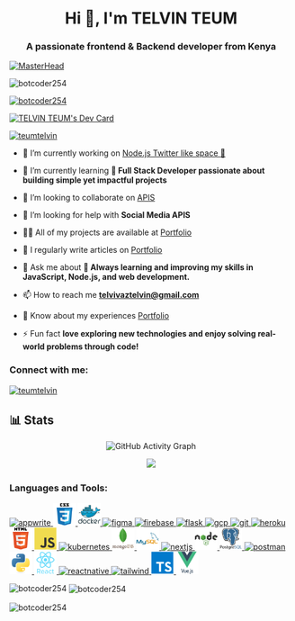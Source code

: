 <h1 align="center">Hi 👋, I'm TELVIN TEUM</h1>
<h3 align="center">A passionate frontend & Backend developer from Kenya</h3>

[![MasterHead](https://repository-images.githubusercontent.com/588181932/e36ec678-7984-4cdd-8e4c-a3932772ff8e)](https://rishavchanda.io)

<p align="left"> <img src="https://komarev.com/ghpvc/?username=botcoder254&label=Profile%20views&color=0e75b6&style=flat" alt="botcoder254" /> </p>

<p align="left"> <a href="https://github.com/ryo-ma/github-profile-trophy"><img src="https://github-profile-trophy.vercel.app/?username=botcoder254" alt="botcoder254" /></a> </p>

<a href="https://app.daily.dev/telvinteum"><img src="https://api.daily.dev/devcards/v2/fHXKQsFKEpHqADEmpsXk2.png?type=default&r=1hq" width="356" alt="TELVIN TEUM's Dev Card"/></a>


<p align="left"> <a href="https://twitter.com/teumtelvin" target="blank"><img src="https://img.shields.io/twitter/follow/teumtelvin?logo=twitter&style=for-the-badge" alt="teumtelvin" /></a> </p>

- 🔭 I’m currently working on [Node.js Twitter like space 📝](https://github.com/BotCoder254/EventSys.git)

- 🌱 I’m currently learning **🌟 Full Stack Developer passionate about building simple yet impactful projects**

- 👯 I’m looking to collaborate on [APIS](https://github.com/BotCoder254/EventSys.git)

- 🤝 I’m looking for help with **Social Media APIS**

- 👨‍💻 All of my projects are available at [Portfolio](https://botcoder254.github.io/daisy/)

- 📝 I regularly write articles on [Portfolio](https://botcoder254.github.io/daisy/)

- 💬 Ask me about **🚀 Always learning and improving my skills in JavaScript, Node.js, and web development.**

- 📫 How to reach me **telvivaztelvin@gmail.com**

- 📄 Know about my experiences [Portfolio](https://botcoder254.github.io/daisy/)

- ⚡ Fun fact **love exploring new technologies and enjoy solving real-world problems through code!**

<h3 align="left">Connect with me:</h3>
<p align="left">
<a href="https://twitter.com/teumtelvin" target="blank"><img align="center" src="https://raw.githubusercontent.com/rahuldkjain/github-profile-readme-generator/master/src/images/icons/Social/twitter.svg" alt="teumtelvin" height="30" width="40" /></a>
</p>

## 📊 Stats

<div align="center">
  
![GitHub Activity Graph](https://github-readme-activity-graph.vercel.app/graph?username=BotCoder254&repo=GitHub-Garden&theme=github)


<p align="center">
  <img src="https://github-readme-streak-stats.herokuapp.com/?user=BotCoder254&theme=radical" />
</p>

</div>


<h3 align="left">Languages and Tools:</h3>
<p align="left"> <a href="https://appwrite.io" target="_blank" rel="noreferrer"> <img src="https://www.vectorlogo.zone/logos/appwriteio/appwriteio-icon.svg" alt="appwrite" width="40" height="40"/> </a> <a href="https://www.w3schools.com/css/" target="_blank" rel="noreferrer"> <img src="https://raw.githubusercontent.com/devicons/devicon/master/icons/css3/css3-original-wordmark.svg" alt="css3" width="40" height="40"/> </a> <a href="https://www.docker.com/" target="_blank" rel="noreferrer"> <img src="https://raw.githubusercontent.com/devicons/devicon/master/icons/docker/docker-original-wordmark.svg" alt="docker" width="40" height="40"/> </a> <a href="https://www.figma.com/" target="_blank" rel="noreferrer"> <img src="https://www.vectorlogo.zone/logos/figma/figma-icon.svg" alt="figma" width="40" height="40"/> </a> <a href="https://firebase.google.com/" target="_blank" rel="noreferrer"> <img src="https://www.vectorlogo.zone/logos/firebase/firebase-icon.svg" alt="firebase" width="40" height="40"/> </a> <a href="https://flask.palletsprojects.com/" target="_blank" rel="noreferrer"> <img src="https://www.vectorlogo.zone/logos/pocoo_flask/pocoo_flask-icon.svg" alt="flask" width="40" height="40"/> </a> <a href="https://cloud.google.com" target="_blank" rel="noreferrer"> <img src="https://www.vectorlogo.zone/logos/google_cloud/google_cloud-icon.svg" alt="gcp" width="40" height="40"/> </a> <a href="https://git-scm.com/" target="_blank" rel="noreferrer"> <img src="https://www.vectorlogo.zone/logos/git-scm/git-scm-icon.svg" alt="git" width="40" height="40"/> </a> <a href="https://heroku.com" target="_blank" rel="noreferrer"> <img src="https://www.vectorlogo.zone/logos/heroku/heroku-icon.svg" alt="heroku" width="40" height="40"/> </a> <a href="https://www.w3.org/html/" target="_blank" rel="noreferrer"> <img src="https://raw.githubusercontent.com/devicons/devicon/master/icons/html5/html5-original-wordmark.svg" alt="html5" width="40" height="40"/> </a> <a href="https://developer.mozilla.org/en-US/docs/Web/JavaScript" target="_blank" rel="noreferrer"> <img src="https://raw.githubusercontent.com/devicons/devicon/master/icons/javascript/javascript-original.svg" alt="javascript" width="40" height="40"/> </a> <a href="https://kubernetes.io" target="_blank" rel="noreferrer"> <img src="https://www.vectorlogo.zone/logos/kubernetes/kubernetes-icon.svg" alt="kubernetes" width="40" height="40"/> </a> <a href="https://www.mongodb.com/" target="_blank" rel="noreferrer"> <img src="https://raw.githubusercontent.com/devicons/devicon/master/icons/mongodb/mongodb-original-wordmark.svg" alt="mongodb" width="40" height="40"/> </a> <a href="https://www.mysql.com/" target="_blank" rel="noreferrer"> <img src="https://raw.githubusercontent.com/devicons/devicon/master/icons/mysql/mysql-original-wordmark.svg" alt="mysql" width="40" height="40"/> </a> <a href="https://nextjs.org/" target="_blank" rel="noreferrer"> <img src="https://cdn.worldvectorlogo.com/logos/nextjs-2.svg" alt="nextjs" width="40" height="40"/> </a> <a href="https://nodejs.org" target="_blank" rel="noreferrer"> <img src="https://raw.githubusercontent.com/devicons/devicon/master/icons/nodejs/nodejs-original-wordmark.svg" alt="nodejs" width="40" height="40"/> </a> <a href="https://www.postgresql.org" target="_blank" rel="noreferrer"> <img src="https://raw.githubusercontent.com/devicons/devicon/master/icons/postgresql/postgresql-original-wordmark.svg" alt="postgresql" width="40" height="40"/> </a> <a href="https://postman.com" target="_blank" rel="noreferrer"> <img src="https://www.vectorlogo.zone/logos/getpostman/getpostman-icon.svg" alt="postman" width="40" height="40"/> </a> <a href="https://www.python.org" target="_blank" rel="noreferrer"> <img src="https://raw.githubusercontent.com/devicons/devicon/master/icons/python/python-original.svg" alt="python" width="40" height="40"/> </a> <a href="https://reactjs.org/" target="_blank" rel="noreferrer"> <img src="https://raw.githubusercontent.com/devicons/devicon/master/icons/react/react-original-wordmark.svg" alt="react" width="40" height="40"/> </a> <a href="https://reactnative.dev/" target="_blank" rel="noreferrer"> <img src="https://reactnative.dev/img/header_logo.svg" alt="reactnative" width="40" height="40"/> </a> <a href="https://tailwindcss.com/" target="_blank" rel="noreferrer"> <img src="https://www.vectorlogo.zone/logos/tailwindcss/tailwindcss-icon.svg" alt="tailwind" width="40" height="40"/> </a> <a href="https://www.typescriptlang.org/" target="_blank" rel="noreferrer"> <img src="https://raw.githubusercontent.com/devicons/devicon/master/icons/typescript/typescript-original.svg" alt="typescript" width="40" height="40"/> </a> <a href="https://vuejs.org/" target="_blank" rel="noreferrer"> <img src="https://raw.githubusercontent.com/devicons/devicon/master/icons/vuejs/vuejs-original-wordmark.svg" alt="vuejs" width="40" height="40"/> </a> </p>

<p><img align="left" src="https://github-readme-stats.vercel.app/api/top-langs?username=botcoder254&show_icons=true&locale=en&layout=compact" alt="botcoder254" /></p>

<p>&nbsp;<img align="center" src="https://github-readme-stats.vercel.app/api?username=botcoder254&show_icons=true&locale=en" alt="botcoder254" /></p>

<p><img align="center" src="https://github-readme-streak-stats.herokuapp.com/?user=botcoder254&" alt="botcoder254" /></p>

